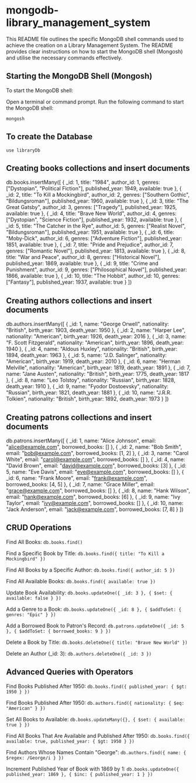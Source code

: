 # mongodb-library_management_system

This README file outlines the specific MongoDB shell commands used to achieve the creation on a Library Management System. The README provides clear instructions on how to start the MongoDB shell (Mongosh) and utilise the necessary commands effectively.

## Starting the MongoDB Shell (Mongosh)
To start the MongoDB shell:

Open a terminal or command prompt. Run the following command to start the MongoDB shell:

``mongosh``

## To create the Database
``use libraryDb``

## Creating books collections and insert documents
db.books.insertMany([
  { _id: 1, title: "1984", author_id: 1, genres: ["Dystopian", "Political Fiction"], published_year: 1949, available: true },
  { _id: 2, title: "To Kill a Mockingbird", author_id: 2, genres: ["Southern Gothic", "Bildungsroman"], published_year: 1960, available: true },
  { _id: 3, title: "The Great Gatsby", author_id: 3, genres: ["Tragedy"], published_year: 1925, available: true },
  { _id: 4, title: "Brave New World", author_id: 4, genres: ["Dystopian", "Science Fiction"], published_year: 1932, available: true },
  { _id: 5, title: "The Catcher in the Rye", author_id: 5, genres: ["Realist Novel", "Bildungsroman"], published_year: 1951, available: true },
  { _id: 6, title: "Moby-Dick", author_id: 6, genres: ["Adventure Fiction"], published_year: 1851, available: true },
  { _id: 7, title: "Pride and Prejudice", author_id: 7, genres: ["Romantic Novel"], published_year: 1813, available: true },
  { _id: 8, title: "War and Peace", author_id: 8, genres: ["Historical Novel"], published_year: 1869, available: true },
  { _id: 9, title: "Crime and Punishment", author_id: 9, genres: ["Philosophical Novel"], published_year: 1866, available: true },
  { _id: 10, title: "The Hobbit", author_id: 10, genres: ["Fantasy"], published_year: 1937, available: true }
])

## Creating authors collections and insert documents
db.authors.insertMany([
  { _id: 1, name: "George Orwell", nationality: "British", birth_year: 1903, death_year: 1950 },
  { _id: 2, name: "Harper Lee", nationality: "American", birth_year: 1926, death_year: 2016 },
  { _id: 3, name: "F. Scott Fitzgerald", nationality: "American", birth_year: 1896, death_year: 1940 },
  { _id: 4, name: "Aldous Huxley", nationality: "British", birth_year: 1894, death_year: 1963 },
  { _id: 5, name: "J.D. Salinger", nationality: "American", birth_year: 1919, death_year: 2010 },
  { _id: 6, name: "Herman Melville", nationality: "American", birth_year: 1819, death_year: 1891 },
  { _id: 7, name: "Jane Austen", nationality: "British", birth_year: 1775, death_year: 1817 },
  { _id: 8, name: "Leo Tolstoy", nationality: "Russian", birth_year: 1828, death_year: 1910 },
  { _id: 9, name: "Fyodor Dostoevsky", nationality: "Russian", birth_year: 1821, death_year: 1881 },
  { _id: 10, name: "J.R.R. Tolkien", nationality: "British", birth_year: 1892, death_year: 1973 }
])

## Creating patrons collections and insert documents
db.patrons.insertMany([
  { _id: 1, name: "Alice Johnson", email: "alice@example.com", borrowed_books: [] },
  { _id: 2, name: "Bob Smith", email: "bob@example.com", borrowed_books: [1, 2] },
  { _id: 3, name: "Carol White", email: "carol@example.com", borrowed_books: [] },
  { _id: 4, name: "David Brown", email: "david@example.com", borrowed_books: [3] },
  { _id: 5, name: "Eve Davis", email: "eve@example.com", borrowed_books: [] },
  { _id: 6, name: "Frank Moore", email: "frank@example.com", borrowed_books: [4, 5] },
  { _id: 7, name: "Grace Miller", email: "grace@example.com", borrowed_books: [] },
  { _id: 8, name: "Hank Wilson", email: "hank@example.com", borrowed_books: [6] },
  { _id: 9, name: "Ivy Taylor", email: "ivy@example.com", borrowed_books: [] },
  { _id: 10, name: "Jack Anderson", email: "jack@example.com", borrowed_books: [7, 8] }
])

## CRUD Operations
Find All Books:
``db.books.find()``

Find a Specific Book by Title:
``db.books.find({ title: "To Kill a Mockingbird" })``

Find All Books by a Specific Author:
``db.books.find({ author_id: 5 })``

Find All Available Books:
``db.books.find({ available: true })``


Update Book Availability:
``db.books.updateOne({ _id: 3 }, { $set: { available: false } })``

Add a Genre to a Book:
``db.books.updateOne({ _id: 8 }, { $addToSet: { genres: "Epic" } })``

Add a Borrowed Book to Patron's Record:
``db.patrons.updateOne({ _id: 5 }, { $addToSet: { borrowed_books: 9 } })``

Delete a Book by Title:
``db.books.deleteOne({ title: "Brave New World" })``

Delete an Author (_id: 3):
``db.authors.deleteOne({ _id: 3 })``

## Advanced Queries with Operators
Find Books Published After 1950:
``db.books.find({ published_year: { $gt: 1950 } })``

Find Books Published After 1950:
``db.authors.find({ nationality: { $eq: "American" } })``

Set All Books to Available:
``db.books.updateMany({}, { $set: { available: true } })``

Find All Books That Are Available and Published After 1950:
``db.books.find({ available: true, published_year: { $gt: 1950 } })``

Find Authors Whose Names Contain "George":
``db.authors.find({ name: { $regex: /George/i } })``

Increment Published Year of Book with 1869 by 1:
``db.books.updateOne({ published_year: 1869 }, { $inc: { published_year: 1 } })``

